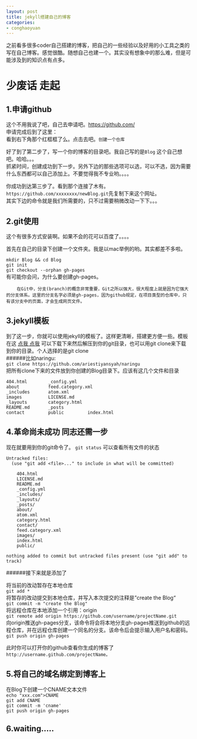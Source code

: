 ```yaml
---
layout: post
title: jekyll搭建自己的博客 
categories:
- conghaoyuan
---
```



<div class="message">
之前看多很多coder自己搭建的博客，把自己的一些经验以及好用的小工具之类的写在自己博客。感觉很酷。随想自己也建一个。其实没有想象中的那么难，但是可能涉及到的知识点有点多。
</div>

# 少废话 走起

## 1.申请github

这个不用我说了吧，自己去申请吧。<https://github.com/>  
申请完成后到了这里：  
  <img alt="" src="./15719/github1_meitu_1.jpg"/>  
看到右下角那个红框框了么。点击去吧。`创建一个仓库`

好了到了第二步了，写一个你的博客的目录吧。我自己写的是`Blog` 这个自己想吧。哈哈。。。  
  <img alt="" src="./15719/github1_meitu_2.jpg" />    
抓紧时间，创建成功到下一步。另外下边的那些选项可以选，可以不选，因为需要什么东西都可以自己添加上。不要觉得我不专业哟。。。。

你成功到达第三步了。看到那个连接了木有。  
`https://github.com/xxxxxxxx/newBlog.git`先复制下来这个网址。
  <img alt="" src="./15719/github1_meitu_3.jpg" />  
其实下边的命令就是我们所需要的，只不过需要稍微改动一下下。。。


## 2.git使用
这个有很多方式安装啊。如果不会的花可以百度了。。。。

首先在自己的目录下创建一个文件夹。我是以mac举例的哟。其实都差不多啦。

`mkdir Blog && cd Blog`  
`git init`  
`git checkout --orphan gh-pages`  
有可能你会问，为什么要创建gh-pages。  

```
	在Git中，分支(branch)的概念非常重要，Git之所以强大，很大程度上就是因为它强大的分支体系。这里的分支名字必须是gh-pages，因为github规定，在项目类型的仓库中，只有该分支中的页面，才会生成网页文件。

```
## 3.jekyll模板
到了这一步，你就可以使用jekyll的模板了。这样更清晰，搭建更方便一些。模板在这 [点我 点我](http://jekyllthemes.org/)
可以下载下来然后解压到你的git目录，也可以用git clone来下载到你的目录。个人选择的是git clone  
######比如naringu:  
`git clone https://github.com/ariestiyansyah/naringu`  
把所有clone下来的文件放到你创建的Blog目录下。应该有这几个文件和目录

```
404.html		_config.yml		
about			feed.category.xml
_includes		atom.xml		
images          LICENSE.md		
_layouts		category.html		
README.md		_posts			
contact			public         index.html
```
## 4.革命尚未成功 同志还需一步
现在就要用到你的git命令了。
`git status`  可以查看所有文件的状态

```
Untracked files:
  (use "git add <file>..." to include in what will be committed)

	404.html
	LICENSE.md
	README.md
	_config.yml
	_includes/
	_layouts/
	_posts/
	about/
	atom.xml
	category.html
	contact/
	feed.category.xml
	images/
	index.html
	public/

nothing added to commit but untracked files present (use "git add" to track)
```
######接下来就是添加了

将当前的改动暂存在本地仓库  
`git add *`    
将暂存的改动提交到本地仓库，并写入本次提交的注释是”create the Blog“  
`git commit -m "create the Blog"`  
将远程仓库在本地添加一个引用：origin  
`git remote add origin https://github.com/username/projectName.git`   
向origin推送gh-pages分支，该命令将会将本地分支gh-pages推送到github的远程仓库，并在远程仓库创建一个同名的分支。该命令后会提示输入用户名和密码。  
`git push origin gh-pages`

此时你可以打开你的github查看你生成的博客了`http://username.github.com/projectName。`


## 5.将自己的域名绑定到博客上
在Blog下创建一个CNAME文本文件  
`echo "xxx.com">CNAME`  
`git add CNAME`    
`git commit -m 'cname'`  
`git push origin gh-pages`  

## 6.waiting.....
